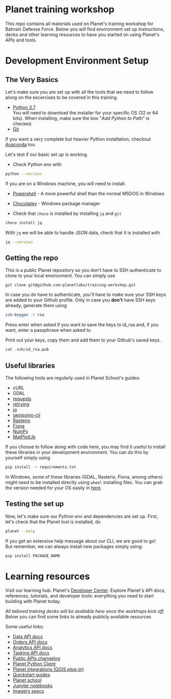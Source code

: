 # Planet training workshop

This repo contains all materials used on Planet's training workshop for Bahrain Defense Force. 
Below you will find environment set up instructions, decks and other learning resources to have you started on using Planet's APIs and tools. 

# Development Environment Setup

## The Very Basics
Let's make sure you are set up with all the tools that we need to follow along on the excercises to be covered in this training. 

* [Python 3.7](https://www.python.org/downloads/release/python-377/) <br>
You will need to download the installer for your specific OS (32 or 64 bits). When installing, make sure the box "_Add Python to Path_" is checked. 
* [Git](https://git-scm.com/downloads)


If you want a very complete but heavier Python installation, checkout [Anaconda](https://docs.anaconda.com/anaconda/install/) too.

Let's test if our basic set up is working.

* Check Python env with
```bash
python --version
````

If you are on a Windows machine, you will need to install.
* [Powershell](https://docs.microsoft.com/en-us/powershell/scripting/install/installing-powershell-core-on-windows?view=powershell-7) - A more powerful shell than the normal MSDOS in Windows
* [Chocolatey](https://chocolatey.org/install) - Windows package manager

* Check that `choco` is installed by installing `jq` and `git`
```bash
choco install jq
````

With `jq` we will be able to handle JSON data, check that it is installed with
```bash
jq --version
```

## Getting the repo
This is a public Planet repository so you don't have to SSH authenticate to clone to your local environment. You can simply use
```
git clone git@github.com:planetlabs/training-workshop.git
```
In case you do have to authenticate, you'll have to make sure your SSH keys are added to your Github profile. Only in case you **don't** have SSH keys already, generate them using
```bash
ssh-keygen -t rsa
```
Press enter when asked if you want to save the keys to id_rsa and, if you want, enter a passphrase when asked to.

Print out your keys, copy them and add them to your Github's saved keys.
```bash
cat .ssh/id_rsa.pub
```


## Useful libraries
The following tools are regularly used in Planet School's guides:

* cURL
* GDAL
* [requests](https://2.python-requests.org//en/master/)
* [retrying](https://pypi.org/project/retrying/)
* [jq](https://stedolan.github.io/jq/)
* [geojsonio-cli](https://github.com/mapbox/geojsonio-cli)
* [Rasterio](https://rasterio.readthedocs.io/en/stable/)
* [Fiona](https://fiona.readthedocs.io/en/latest/manual.html)
* [NumPy](https://numpy.org/)
* [MatPlotLib](https://matplotlib.org/)

If you choose to follow along with code here, you may find it useful to install these libraries in your development environment. You can do this by yourself simply using
```bash
pip install -r requirements.txt
```

In Windows, some of these libraries (GDAL, Rasterio, Fiona, among others) might need to be installed directly using `wheel` installing files. You can grab the version needed for your OS easily in [here](https://www.lfd.uci.edu/~gohlke/pythonlibs/).


## Testing the set up
Now, let's make sure our Python env and dependencies are set up. First, let's check that the Planet tool is installed, do
```bash
planet --help
````
If you get an extensive help message about our CLI, we are good to go! <br>
But remember, we can always install new packages simply using:
```bash
pip install PACKAGE_NAME
```


# Learning resources
Visit our learning hub: Planet's [Developer Center](https://developers.planet.com/). Explore Planet's API docs, references, tutorials, and developer tools: everything you need to start building with Planet today.

_All tailored training decks will be available here once the workhops kick off_. Below you can find some links to already publicly available resources

Some useful links:
* [Data API docs](https://developers.planet.com/docs/data/)
* [Orders API docs](https://developers.planet.com/docs/orders/)
* [Analytics API docs](https://developers.planet.com/docs/analytics/)
* [Tasking API docs](https://developers.planet.com/docs/tasking/)
* [Public APIs changelog](https://developers.planet.com/changelog/)
* [Planet Python Client](https://github.com/planetlabs/planet-client-python)
* [Planet integrations (QGIS plug-in)](https://developers.planet.com/integrations/) 
* [Quickstart guides](https://developers.planet.com/docs/quickstart/)
* [Planet school](https://developers.planet.com/planetschool/)
* [Jupyter notebooks](https://github.com/planetlabs/notebooks)
* [Imagery specs](https://assets.planet.com/docs/Planet_Combined_Imagery_Product_Specs_letter_screen.pdf)